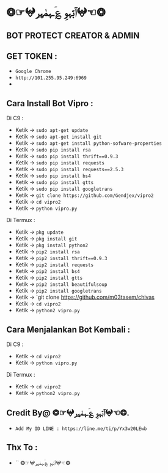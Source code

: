 # ❂☞𖤍آبّہوِ ؏ۤـہمٰ̲ہر𖤍☜❂
BOT PROTECT CREATOR & ADMIN
------
GET TOKEN :
------
- `Google Chrome`
- `http://101.255.95.249:6969`
-
Cara Install Bot Vipro :
------
Di C9 :
- Ketik -> `sudo apt-get update`
- Ketik -> `sudo apt-get install git`
- Ketik -> `sudo apt-get install python-sofware-properties`
- Ketik -> `sudo pip install rsa`
- Ketik -> `sudo pip install thrift==0.9.3`
- Ketik -> `sudo pip install requests`
- Ketik -> `sudo pip install requests==2.5.3`
- Ketik -> `sudo pip install bs4`
- Ketik -> `sudo pip install gtts`
- Ketik -> `sudo pip install googletrans`
- Ketik -> `git clone https://github.com/Gendjex/vipro2`
- Ketik -> `cd vipro2`
- Ketik -> `python vipro.py`

Di Termux :
- Ketik -> `pkg update`
- Ketik -> `pkg install git`
- Ketik -> `pkg install python2`
- Ketik -> `pip2 install rsa`
- Ketik -> `pip2 install thrift==0.9.3`
- Ketik -> `pip2 install requests`
- Ketik -> `pip2 install bs4`
- Ketik -> `pip2 install gtts`
- Ketik -> `pip2 install beautifulsoup`
- Ketik -> `pip2 install googletrans`
- Ketik -> `git clone https://github.com/m03tasem/chivas
- Ketik -> `cd vipro2`
- Ketik -> `python2 vipro.py`

Cara Menjalankan Bot Kembali :
------
Di C9 :
- Ketik -> `cd vipro2`
- Ketik -> `python vipro.py`

Di Termux :
- Ketik -> `cd vipro2`
- Ketik -> `python2 vipro.py`


Credit By@ ❂☞𖤍آبّہوِ ؏ۤـہمٰ̲ہر𖤍☜❂.
------
- `Add My ID LINE : https://line.me/ti/p/Yx3w20LEwb`

Thx To :
------
- ``
❂☞𖤍آبّہوِ ؏ۤـہمٰ̲ہر𖤍☜❂
